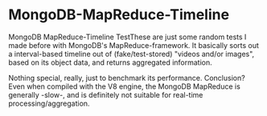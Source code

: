 MongoDB-MapReduce-Timeline
==========================

MongoDB MapReduce-Timeline TestThese are just some random tests I made before with MongoDB's MapReduce-framework.
It basically sorts out a interval-based timeline out of (fake/test-stored) "videos and/or images", based on its object data, and returns aggregated information.

Nothing special, really, just to benchmark its performance.
Conclusion? Even when compiled with the V8 engine, the MongoDB MapReduce is generally -slow-, and is definitely not suitable for real-time processing/aggregation.
